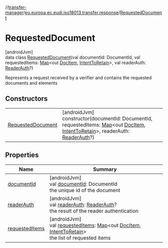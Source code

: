 //[transfer-manager](../../../index.md)/[eu.europa.ec.eudi.iso18013.transfer.response](../index.md)/[RequestedDocument](index.md)

# RequestedDocument

[androidJvm]\
data class [RequestedDocument](index.md)(val documentId: DocumentId, val requestedItems: [Map](https://kotlinlang.org/api/latest/jvm/stdlib/kotlin.collections/-map/index.html)&lt;out [DocItem](../-doc-item/index.md), [IntentToRetain](../../eu.europa.ec.eudi.iso18013.transfer/-intent-to-retain/index.md)&gt;, val readerAuth: [ReaderAuth](../-reader-auth/index.md)?)

Represents a request received by a verifier and contains the requested documents and elements

## Constructors

| | |
|---|---|
| [RequestedDocument](-requested-document.md) | [androidJvm]<br>constructor(documentId: DocumentId, requestedItems: [Map](https://kotlinlang.org/api/latest/jvm/stdlib/kotlin.collections/-map/index.html)&lt;out [DocItem](../-doc-item/index.md), [IntentToRetain](../../eu.europa.ec.eudi.iso18013.transfer/-intent-to-retain/index.md)&gt;, readerAuth: [ReaderAuth](../-reader-auth/index.md)?) |

## Properties

| Name | Summary |
|---|---|
| [documentId](document-id.md) | [androidJvm]<br>val [documentId](document-id.md): DocumentId<br>the unique id of the document |
| [readerAuth](reader-auth.md) | [androidJvm]<br>val [readerAuth](reader-auth.md): [ReaderAuth](../-reader-auth/index.md)?<br>the result of the reader authentication |
| [requestedItems](requested-items.md) | [androidJvm]<br>val [requestedItems](requested-items.md): [Map](https://kotlinlang.org/api/latest/jvm/stdlib/kotlin.collections/-map/index.html)&lt;out [DocItem](../-doc-item/index.md), [IntentToRetain](../../eu.europa.ec.eudi.iso18013.transfer/-intent-to-retain/index.md)&gt;<br>the list of requested items |

